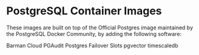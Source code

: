 # PostgreSQL Container Images

These images are built on top of the Official Postgres image maintained by the PostgreSQL Docker Community, by adding the following software:

Barman Cloud
PGAudit
Postgres Failover Slots
pgvector
timescaledb
